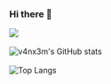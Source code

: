 ### Hi there 👋

![](https://komarev.com/ghpvc/?username=v4nx3m&color=ffccff)
<br><br>
![v4nx3m's GitHub stats](https://github-readme-stats.vercel.app/api?username=v4nx3m&count_private=true&theme=github_dark&show_icons=true&border_color=4C8EDA&include_all_commits=true&border_radius=12)
<br><br>
![Top Langs](https://github-readme-stats.vercel.app/api/top-langs/?username=v4nx3m&theme=github_dark&layout=compact&border_color=4C8EDA&card_width=445&border_radius=12)

